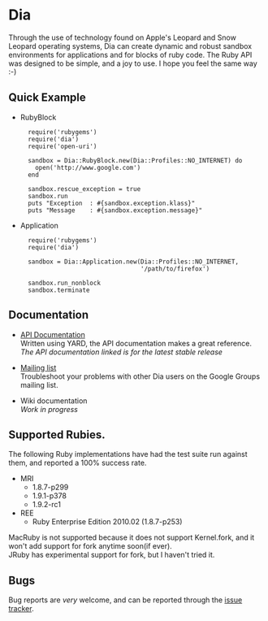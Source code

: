 # Dia  
Through the use of technology found on Apple's Leopard and Snow Leopard 
operating systems, Dia can create dynamic and robust sandbox environments 
for applications and for blocks of ruby code. The Ruby API was designed to be 
simple, and a joy to use. I hope you feel the same way :-)

## Quick Example

* RubyBlock

        require('rubygems')
        require('dia')
        require('open-uri')

        sandbox = Dia::RubyBlock.new(Dia::Profiles::NO_INTERNET) do
          open('http://www.google.com')
        end

        sandbox.rescue_exception = true
        sandbox.run
        puts "Exception  : #{sandbox.exception.klass}"
        puts "Message    : #{sandbox.exception.message}"

* Application

        require('rubygems')
        require('dia')

        sandbox = Dia::Application.new(Dia::Profiles::NO_INTERNET,
                                       '/path/to/firefox')

        sandbox.run_nonblock 
        sandbox.terminate

## Documentation

* [API Documentation](http://yardoc.org/docs/robgleeson-Dia/)   
  Written using YARD, the API documentation makes a great reference.  
  *The API documentation linked is for the latest stable release*

* [Mailing list](http://groups.google.com/group/ruby-dia)   
  Troubleshoot your problems with other Dia users on the Google Groups mailing list.  

* Wiki documentation  
  *Work in progress*

## Supported Rubies.

The following Ruby implementations have had the test suite run against them, and
reported a 100% success rate.

* MRI
  * 1.8.7-p299
  * 1.9.1-p378
  * 1.9.2-rc1    
* REE
  * Ruby Enterprise Edition 2010.02 (1.8.7-p253)

MacRuby is not supported because it does not support Kernel.fork, and it won't add support
for fork anytime soon(if ever).  
JRuby has experimental support for fork, but I haven't tried it.
 
## Bugs  
Bug reports are _very_ welcome, and can be reported through the
[issue tracker](http://github.com/robgleeson/dia/issues).


